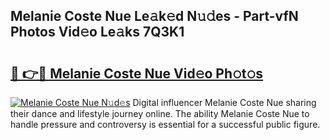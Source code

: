 ## Melanie Coste Nue Le𝚊k𝚎d N𝚞𝚍es - Part-vfN Photos Vid𝚎o Le𝚊ks 7Q3K1

# <h2><a href="http://fb4yau.evod.top/?m=Melanie+Coste+Nue">🔗 👉🔴 Melanie Coste Nue Vid𝚎o Ph𝚘t𝚘s</a></h2>

[![Melanie Coste Nue N𝚞d𝚎s](https://i.imgur.com/8V9OHl7.gif)](http://fb4yau.evod.top/?m=Melanie+Coste+Nue)
Digital influencer Melanie Coste Nue sharing their dance and lifestyle journey online. The ability Melanie Coste Nue to handle pressure and controversy is essential for a successful public figure. 
